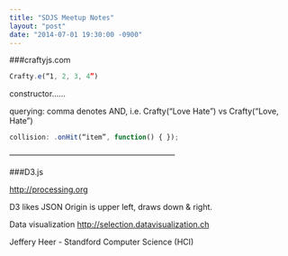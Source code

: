```yaml
---
title: "SDJS Meetup Notes"
layout: "post"
date: "2014-07-01 19:30:00 -0900"
---
```


###craftyjs.com

```javascript
Crafty.e(“1, 2, 3, 4”) 
```
constructor……
 
querying: comma denotes AND, i.e. Crafty(“Love Hate”) vs Crafty(“Love, Hate”) 

```javascript
collision: .onHit(“item”, function() { });
```

—————————————————————

###D3.js

http://processing.org

D3 likes JSON
Origin is upper left, draws down & right.

Data visualization 
http://selection.datavisualization.ch


Jeffery Heer - Standford Computer Science (HCI)
